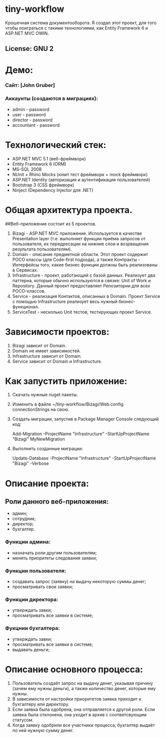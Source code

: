 tiny-workflow
=============

Крошечная система документооборота. Я создал этот проект, для того чтобы поиграться с такими технологиями, как Entity Framework 6 и ASP.NET MVC OWIN. 

## License: GNU 2

Демо: 
=====

### Сайт: [John Gruber]

### Аккаунты (создаются в миграциях):
- admin - password
- user - password
- director - password
- accountant - password

Технологический стек:
=====================

- ASP.NET MVC 5.1 (веб-фреймворк)
- Entity Framework 6 (ORM)
- MS-SQL 2008 
- NUnit + Rhino Mocks (юнит тест фреймворк + mock фреймворк)
- ASP.NET Identity (авторизация и аутентификация пользователей)
- Bootstrap 3 (CSS фреймворк)
- Ninject (Dependency Injector для .NET)

Общая архитектура проекта. 
==========================

##Веб-приложение состоит из 5 проектов. 

1. Bizagi - ASP.NET MVC приложение. Используется в качестве Presentation layer (т.е. выполняет функции приёма запросов от пользователя, их передресации на нижние слои и возрващения результата пользователям). 
2. Domain - описание предметной области. Этот проект содержит POCO классы (для Code-first подхода), а также Контракты - Интерфейсы того, какие бизнес функции должны быть реализованы в Сервисах. 
3. Infrastructure - проект, работающий с базой данных. Реализует два паттерна, которые обычно используются в связке: Unit of Work и Repository. Данный проект предоставляет Репозитории для всех POCO-классов. 
4. Service - реализация Контактов, описанных в Domain. Проект Service с помощью Infrastructure реализует весь нужный бизнес-функционал. 
5. ServiceTest - несколько Unit тестов, тестирующих проект Service.

Зависимости проектов:
=====================

1. Bizagi зависит от Domain.
2. Domain не имеет зависимостей.
3. Infrastructure зависит от Domain.
4. Service зависит от Domain и Infrastructure.

Как запустить приложение:
=========================

1. Скачать нужные nuget пакеты.
2. Изменить в файле ~/tiny-workflow/Bizagi/Web.config connectionStrings на свою.
3. Создать миграции, запустив в Package Manager Console следующий код:
    
   Add-Migration -ProjectName "Infrastructure" -StartUpProjectName "Bizagi" MyNewMigration
4. Выполнить созданные миграции:
   
   Update-Database -ProjectName "Infrastructure" -StartUpProjectName "Bizagi" -Verbose
	
Описание проекта:
=================

## Роли данного веб-приложения:
- админ;
- сотрудник;
- директор;
- бухгалтер.

### Функции админа:
- назначать роли другим пользователям;
- менять приоритеты следования заявки;

### Функции пользователя:
- создавать запрос (заявку) на выдачу некоторую суммы денег;
- просматривать свои заявки;

### Функции директора:
- утверждать завки;
- просматривать все заявки в системе;

### Фукцнии бухгалтера:
- утверждать завки;
- просматривать все заявки в системе;
- выдавать деньги;

Описание основного процесса:
============================

1. Пользователь создаёт запрос на выдачу денег, указывая причину (зачем ему нужны деньги), а также количество денег, которые ему нужны.
2. В зависимости от настройки приоритетов заявка приходит к бухгалтеру или директору.
3. Если заявка была одобрена, она отправляется к другой роли. Если заявка была отклонена, она уходит в архив с соответсвующим статусом. 
4. Когда заявку одобрили все участники процесса, бухгалтер выдаёт по ней нужную сумму денег.

[demo]:http://tiny.cc/uh7bdx